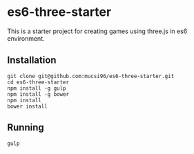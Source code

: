 # es6-three-starter
This is a starter project for creating games using three.js in es6 environment.

## Installation

    git clone git@github.com:mucsi96/es6-three-starter.git
    cd es6-three-starter
    npm install -g gulp
    npm install -g bower
    npm install
    bower install

## Running

    gulp

